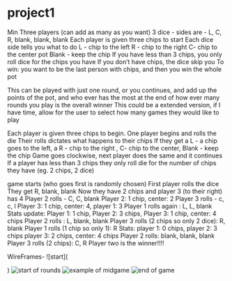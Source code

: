 # project1
Min Three players (can add as many as you want)
3 dice - sides are - L, C, R, blank, blank, blank
Each player is given three chips to start
Each dice side tells you what to do
L - chip to the left
R - chip to the right 
C- chip to the center pot
Blank - keep the chip
If you have less than 3 chips, you only roll dice for the chips you have
If you don’t have chips, the dice skip you
To win: you want to be the last person with chips, and then you win the whole pot

This can be played with just one round, or you continues, and add up the points of the pot, and who ever has the most at the end of how ever many rounds you play is the overall winner
This could be a extended version, if I have time, allow for the user to select how many games they would like to play




Each player is given three chips to begin. 
One player begins and rolls the die
Their rolls dictates what happens to their chips
If they get a L - a chip goes to the left, a R - chip to the right , C- chip to the center, Blank - keep the chip
Game goes clockwise, next player does the same and it continues
If a player has less than 3 chips they only roll die for the number of chips they have (eg. 2 chips, 2 dice)


game starts (who goes first is randomly chosen)
First player rolls the dice
They get  R, blank, blank
Now they have 2 chips and player 3 (to their right) has 4
Player 2 rolls  - C, C, blank
Player 2: 1 chip, center: 2
Player 3 rolls - c, c, l 
Player 3: 1 chip, center: 4, player 1: 3
Player 1 rolls again : L, L, blank
Stats update: Player 1: 1 chip, Player 2: 3 chips, Player 3: 1 chip, center: 4 chips
Player 2 rolls : L, blank, blank
Player 3 rolls (2 chips so only 2 dice): R, blank
Player 1 rolls (1 chip so only 1): R 
Stats: player 1: 0 chips, player 2: 3 chips player 3: 2 chips, center: 4 chips
Player 2 rolls: blank, blank, blank
Player 3 rolls (2 chips): C, R
Player two is the winner!!!!

WireFrames-
![start](<blockquote class="imgur-embed-pub" lang="en" data-id="a/zCJAt2g"><a href="//imgur.com/a/zCJAt2g"></a></blockquote><script async src="//s.imgur.com/min/embed.js" charset="utf-8"></script>)
![start of rounds](https://imgur.com/a/jmZAwmt)
![example of midgame](https://imgur.com/a/ptuV4B5)
![end of game](https://imgur.com/a/eItfeui)